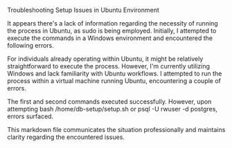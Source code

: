 Troubleshooting Setup Issues in Ubuntu Environment

It appears there's a lack of information regarding the necessity of running the process in Ubuntu, as sudo is being employed. Initially, I attempted to execute the commands in a Windows environment and encountered the following errors.

For individuals already operating within Ubuntu, it might be relatively straightforward to execute the process. However, I'm currently utilizing Windows and lack familiarity with Ubuntu workflows. I attempted to run the process within a virtual machine running Ubuntu, encountering a couple of errors.

The first and second commands executed successfully. However, upon attempting bash /home/db-setup/setup.sh or psql -U rwuser -d postgres, errors surfaced.

This markdown file communicates the situation professionally and maintains clarity regarding the encountered issues.

